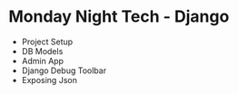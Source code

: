 Monday Night Tech - Django
==========================

- Project Setup
- DB Models
- Admin App
- Django Debug Toolbar
- Exposing Json
